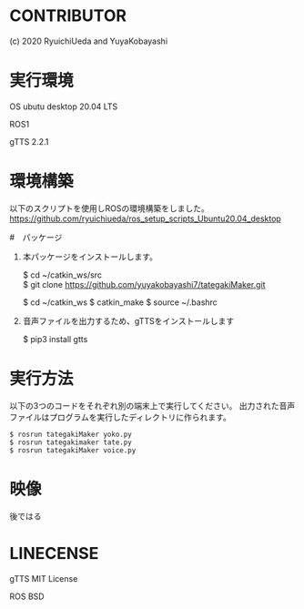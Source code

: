 # CONTRIBUTOR
(c) 2020 RyuichiUeda and YuyaKobayashi

# 実行環境
  OS ubutu desktop 20.04 LTS
  
  ROS1
  
  gTTS 2.2.1
  
# 環境構築

以下のスクリプトを使用しROSの環境構築をしました。
https://github.com/ryuichiueda/ros_setup_scripts_Ubuntu20.04_desktop

#　パッケージ

1. 本パッケージをインストールします。  
  
    $ cd ~/catkin_ws/src  
    $ git clone  https://github.com/yuyakobayashi7/tategakiMaker.git
    
    $ cd ~/catkin_ws
    $ catkin_make
    $ source ~/.bashrc
  
2. 音声ファイルを出力するため、gTTSをインストールします

   $ pip3 install gtts
   
# 実行方法

以下の3つのコードをそれぞれ別の端末上で実行してください。
出力された音声ファイルはプログラムを実行したディレクトリに作られます。
    
    $ rosrun tategakiMaker yoko.py
    $ rosrun tategakimaker tate.py
    $ rosrun tategakiMaker voice.py
    


# 映像
 後ではる

   
# LINECENSE

gTTS  MIT License

ROS   BSD
 
